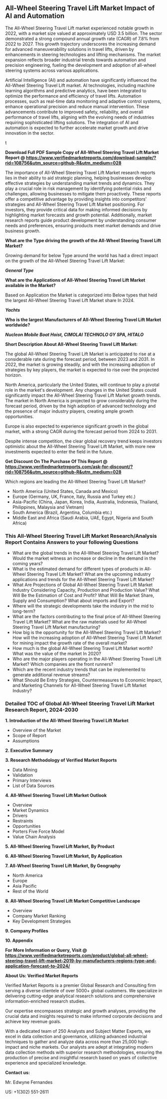 <h2>All-Wheel Steering Travel Lift Market Impact of AI and Automation</h2><p>The All-Wheel Steering Travel Lift market experienced notable growth in 2022, with a market size valued at approximately USD 3.5 billion. The sector demonstrated a strong compound annual growth rate (CAGR) of 7.8% from 2022 to 2027. This growth trajectory underscores the increasing demand for advanced maneuverability solutions in travel lifts, driven by enhancements in steering technologies and lifting mechanisms. The market expansion reflects broader industrial trends towards automation and precision engineering, fueling the development and adoption of all-wheel steering systems across various applications.</p><p>Artificial Intelligence (AI) and automation have significantly influenced the All-Wheel Steering Travel Lift market. AI technologies, including machine learning algorithms and predictive analytics, have been integrated to optimize the performance and efficiency of travel lifts. Automation processes, such as real-time data monitoring and adaptive control systems, enhance operational precision and reduce manual intervention. These advancements contribute to improved safety, reliability, and overall performance of travel lifts, aligning with the evolving needs of industries requiring sophisticated lifting solutions. The integration of AI and automation is expected to further accelerate market growth and drive innovation in the sector.</p>t</p><p id="" class=""><strong>Download Full PDF Sample Copy of All-Wheel Steering Travel Lift Market Report @ <a href="https://www.verifiedmarketreports.com/download-sample/?rid=108756&utm_source=github-R&utm_medium=028" target="_blank">https://www.verifiedmarketreports.com/download-sample/?rid=108756&utm_source=github-R&utm_medium=028</a></strong></p><p>The importance of&nbsp;All-Wheel Steering Travel Lift Market research reports lies in their ability to aid strategic planning, helping businesses develop effective strategies by understanding market trends and dynamics. They play a crucial role in risk management by identifying potential risks and challenges, allowing businesses to mitigate them proactively. These reports offer a competitive advantage by providing insights into competitors' strategies and All-Wheel Steering Travel Lift Market positioning. For investors, they provide critical data for making informed decisions by highlighting market forecasts and growth potential. Additionally, market research reports guide product development by understanding consumer needs and preferences, ensuring products meet market demands and drive business growth.</p><p><strong>What are the&nbsp;Type driving the growth of the All-Wheel Steering Travel Lift Market?</strong></p><p id="" class="">Growing demand for below Type around the world has had a direct impact on the growth of the All-Wheel Steering Travel Lift Market:</p><em><strong>General Type</strong></em></p><strong>What are the&nbsp;Applications&nbsp;of All-Wheel Steering Travel Lift Market available in the Market?</strong></p><p id="" class="">Based on Application the Market is categorized into Below types that held the largest All-Wheel Steering Travel Lift Market share In 2024.</p><em><strong>Yachts</strong></em></p><strong>Who is the largest Manufacturers of All-Wheel Steering Travel Lift Market worldwide?</strong></p><p><em><strong>Nucleon Mobile Boat Hoist, CIMOLAI TECHNOLO GY SPA, HITALO</strong></em></p><p id="" class=""><strong>Short Description About All-Wheel Steering Travel Lift Market:</strong></p><p>The global All-Wheel Steering Travel Lift Market is anticipated to rise at a considerable rate during the forecast period, between 2023 and 2031. In 2022, the market is growing steadily, and with the increasing adoption of strategies by key players, the market is expected to rise over the projected horizon.</p><p>North America, particularly the United States, will continue to play a pivotal role in the market's development. Any changes in the United States could significantly impact the All-Wheel Steering Travel Lift Market growth trends. The market in North America is projected to grow considerably during the forecast period, driven by the high adoption of advanced technology and the presence of major industry players, creating ample growth opportunities.</p><p>Europe is also expected to experience significant growth in the global market, with a strong CAGR during the forecast period from 2024 to 2031.</p><p>Despite intense competition, the clear global recovery trend keeps investors optimistic about the All-Wheel Steering Travel Lift Market, with more new investments expected to enter the field in the future.</p><p id="" class=""><strong>Get Discount On The Purchase Of This Report @ <a href="https://www.verifiedmarketreports.com/ask-for-discount/?rid=108756&utm_source=github-R&utm_medium=028" target="_blank">https://www.verifiedmarketreports.com/ask-for-discount/?rid=108756&utm_source=github-R&utm_medium=028</a></strong></p>Which regions are leading the All-Wheel Steering Travel Lift Market?</p><ul><li>North America (United States, Canada and Mexico)</li><li>Europe (Germany, UK, France, Italy, Russia and Turkey etc.)</li><li>Asia-Pacific (China, Japan, Korea, India, Australia, Indonesia, Thailand, Philippines, Malaysia and Vietnam)</li><li>South America (Brazil, Argentina, Columbia etc.)</li><li>Middle East and Africa (Saudi Arabia, UAE, Egypt, Nigeria and South Africa)</li></ul><h3 id="" class="">This All-Wheel Steering Travel Lift Market Research/Analysis Report Contains Answers to your following Questions</h3><ul><li>What are the global trends in the All-Wheel Steering Travel Lift Market? Would the market witness an increase or decline in the demand in the coming years?</li><li>What is the estimated demand for different types of products in All-Wheel Steering Travel Lift Market? What are the upcoming industry applications and trends for the All-Wheel Steering Travel Lift Market?</li><li>What Are Projections of Global All-Wheel Steering Travel Lift Market Industry Considering Capacity, Production and Production Value? What Will Be the Estimation of Cost and Profit? What Will Be Market Share, Supply and Consumption? What about imports and Export?</li><li>Where will the strategic developments take the industry in the mid to long-term?</li><li>What are the factors contributing to the final price of All-Wheel Steering Travel Lift Market? What are the raw materials used for All-Wheel Steering Travel Lift Market manufacturing?</li><li>How big is the opportunity for the All-Wheel Steering Travel Lift Market? How will the increasing adoption of All-Wheel Steering Travel Lift Market for mining impact the growth rate of the overall market?</li><li>How much is the global All-Wheel Steering Travel Lift Market worth? What was the value of the market In 2020?</li><li>Who are the major players operating in the All-Wheel Steering Travel Lift Market? Which companies are the front runners?</li><li>Which are the recent industry trends that can be implemented to generate additional revenue streams?</li><li>What Should Be Entry Strategies, Countermeasures to Economic Impact, and Marketing Channels for All-Wheel Steering Travel Lift Market Industry?</li></ul><h3 id="" class="">Detailed TOC of Global All-Wheel Steering Travel Lift Market Research Report, 2024-2030</h3><p id="" class=""><strong>1. Introduction of the All-Wheel Steering Travel Lift Market</strong></p><ul><li>Overview of the Market</li><li>Scope of Report</li><li>Assumptions</li></ul><p id="" class=""><strong>2. Executive Summary</strong></p><p id="" class=""><strong>3. Research Methodology of Verified Market Reports</strong></p><ul><li>Data Mining</li><li>Validation</li><li>Primary Interviews</li><li>List of Data Sources</li></ul><p id="" class=""><strong>4. All-Wheel Steering Travel Lift Market Outlook</strong></p><ul><li>Overview</li><li>Market Dynamics</li><li>Drivers</li><li>Restraints</li><li>Opportunities</li><li>Porters Five Force Model</li><li>Value Chain Analysis</li></ul><p id="" class=""><strong>5. All-Wheel Steering Travel Lift Market, By Product</strong></p><p id="" class=""><strong>6. All-Wheel Steering Travel Lift Market, By Application</strong></p><p id="" class=""><strong>7. All-Wheel Steering Travel Lift Market, By Geography</strong></p><ul><li>North America</li><li>Europe</li><li>Asia Pacific</li><li>Rest of the World</li></ul><p id="" class=""><strong>8. All-Wheel Steering Travel Lift Market Competitive Landscape</strong></p><ul><li>Overview</li><li>Company Market Ranking</li><li>Key Development Strategies</li></ul><p id="" class=""><strong>9. Company Profiles</strong></p><p id="" class=""><strong>10. Appendix</strong></p><p id="" class=""><strong>For More Information or Query, Visit @ <a href="https://www.verifiedmarketreports.com/product/global-all-wheel-steering-travel-lift-market-2019-by-manufacturers-regions-type-and-application-forecast-to-2024/" target="_blank">https://www.verifiedmarketreports.com/product/global-all-wheel-steering-travel-lift-market-2019-by-manufacturers-regions-type-and-application-forecast-to-2024/</a></strong></p><p id="" class=""><strong>About Us: Verified Market Reports</strong></p><p id="" class="">Verified Market Reports is a premier Global Research and Consulting firm serving a diverse clientele of over 5000+ global customers. We specialize in delivering cutting-edge analytical research solutions and comprehensive information-enriched research studies.</p><p id="" class="">Our expertise encompasses strategic and growth analyses, providing the crucial data and insights required to make informed corporate decisions and achieve key revenue goals.</p><p id="" class="">With a dedicated team of 250 Analysts and Subject Matter Experts, we excel in data collection and governance, utilizing advanced industrial techniques to gather and analyze data across more than 25,000 high-impact and niche markets. Our analysts are adept at integrating modern data collection methods with superior research methodologies, ensuring the production of precise and insightful research based on years of collective experience and specialized knowledge.</p><p id="" class=""><strong>Contact us:</strong></p><p id="" class="">Mr. Edwyne Fernandes</p><p id="" class="">US: +1(302) 551-2611</p>